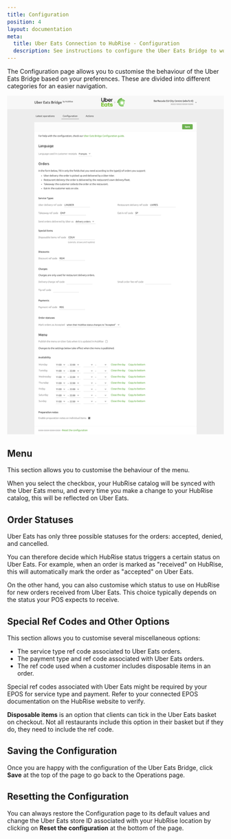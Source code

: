 ```yaml
---
title: Configuration
position: 4
layout: documentation
meta:
  title: Uber Eats Connection to HubRise - Configuration
  description: See instructions to configure the Uber Eats Bridge to work seamlessly with Uber Eats and your EPOS or other apps connected to HubRise. Configuration is simple.
---
```


The Configuration page allows you to customise the behaviour of the Uber Eats Bridge based on your preferences.
These are divided into different categories for an easier navigation.

![Uber Eats Bridge configuration page](../images/002-en-configuration-page.png)

## Menu

This section allows you to customise the behaviour of the menu.

When you select the checkbox, your HubRise catalog will be synced with the Uber Eats menu, and every time you make a change to your HubRise catalog, this will be reflected on Uber Eats.

## Order Statuses

Uber Eats has only three possible statuses for the orders: accepted, denied, and cancelled.

You can therefore decide which HubRise status triggers a certain status on Uber Eats. For example, when an order is marked as "received" on HubRise, this will automatically mark the order as "accepted" on Uber Eats.

On the other hand, you can also customise which status to use on HubRise for new orders received from Uber Eats. This choice typically depends on the status your POS expects to receive.

## Special Ref Codes and Other Options

This section allows you to customise several miscellaneous options:

- The service type ref code associated to Uber Eats orders.
- The payment type and ref code associated with Uber Eats orders.
- The ref code used when a customer includes disposable items in an order.

Special ref codes associated with Uber Eats might be required by your EPOS for service type and payment.
Refer to your connected EPOS documentation on the HubRise website to verify.

**Disposable items** is an option that clients can tick in the Uber Eats basket on checkout. Not all restaurants include this option in their basket but if they do, they need to include the ref code.

## Saving the Configuration

Once you are happy with the configuration of the Uber Eats Bridge, click **Save** at the top of the page to go back to the Operations page.

## Resetting the Configuration

You can always restore the Configuration page to its default values and change the Uber Eats store ID associated with your HubRise location by clicking on **Reset the configuration** at the bottom of the page.
